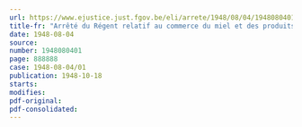 ```yaml
---
url: https://www.ejustice.just.fgov.be/eli/arrete/1948/08/04/1948080401/justel
title-fr: "Arrêté du Régent relatif au commerce du miel et des produits analogues"
date: 1948-08-04
source:
number: 1948080401
page: 888888
case: 1948-08-04/01
publication: 1948-10-18
starts:
modifies:
pdf-original:
pdf-consolidated:
---
```


